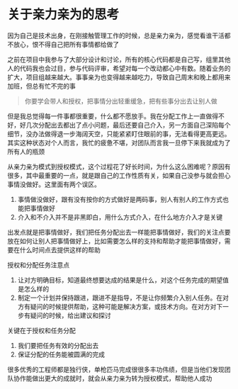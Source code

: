 # 关于亲力亲为的思考

因为自己是技术出身，在刚接触管理工作的时候，总是亲力亲为，感觉看谁干活都不放心，恨不得自己把所有事情都给做了

之前在项目中我参与了大部分设计和讨论，所有的核心代码都是自己写，组里其他人的代码我也会过目，参与代码评审，希望对每一个改动都心中有数。随着业务的扩大，项目组越来越大。事事亲为也变得越来越吃力，导致自己周末和晚上都用来加班，但总有忙不完的事

>你要学会带人和授权，把事情分出轻重缓急，把有些事分出去让别人做

但是我总觉得每一件事都很重要，什么都不愿放手。我在分配工作上一直做得不好，好几次分配出去都出了点小问题，最后还要自己介入，另一方面自己深陷每个细节，没办法做得退一步海阔天空，只能紧紧盯住眼前的事，无法看得更高更远。其实这种状态对个人而言，我忙的疲惫不堪，对团队而言我一旦停下来我就成为了所有人的瓶颈

从亲力亲为模式到授权模式，这个过程花了好长时间，为什么这么困难呢？原因有很多，其中最重要的一点，就是跟自己的工作性质有关，如果自己没参与就会担心事情没做好。这里面有两个误区。

1. 事情做没做好，跟有没有按你的方式做好是两码事，别人有别人的工作方式也能把事情做好 
2. 介入和不介入并不是非黑即白，用什么方式介入，在什么地方介入才是关键

出发点就是把事情做好，我们把任务分配出去一样能把事情做好，我们的关注点要放在如何让别人把事情做好上，比如需要怎么样的支持和帮助才能把事情做好，需要在什么时间点去提供这样的帮助

授权和分配任务注意点

1. 让对方明确目标，知道最终想要达成的结果是什么，对这个任务完成的期望值是怎么样的
2. 制定一个计划并保持跟进，跟进不是指导，不是让你频繁介入别人任务。在对方有疑问的时候提供帮助，这种可能是解决方案，或技术方向。在对方对下一步有疑问的时候，给出建议和探讨



关键在于授权和任务分配

1. 我们要把任务有效的分配出去
2. 保证分配的任务能被圆满的完成

很多优秀的工程师都是独行侠，单枪匹马完成很很多丰功伟绩，但是当他们发现团队协作能做出更大的成就时，就会从亲力亲为转为授权模式，帮助他人成功

